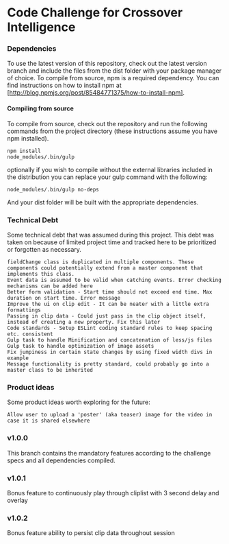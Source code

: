 # Code Challenge for Crossover Intelligence

### Dependencies
To use the latest version of this repository, check out the latest version branch and include the files from the dist folder with your package manager of choice. To compile from source, npm is a required dependency. You can find instructions on how to install npm at [http://blog.npmjs.org/post/85484771375/how-to-install-npm].

#### Compiling from source

To compile from source, check out the repository and run the following commands from the project directory (these instructions assume you have npm installed). 

```
npm install
node_modules/.bin/gulp
```

optionally if you wish to compile without the external libraries included in the distribution you can replace your gulp command with the following:

```
node_modules/.bin/gulp no-deps
```

And your dist folder will be built with the appropriate dependencies.

### Technical Debt

Some technical debt that was assumed during this project. This debt was taken on because of limited project time and tracked here to be prioritized or forgotten as necessary.

```
fieldChange class is duplicated in multiple components. These components could potentially extend from a master component that implements this class.
Event data is assumed to be valid when catching events. Error checking mechanisms can be added here
Better form validation - Start time should not exceed end time. Max duration on start time. Error message
Improve the ui on clip edit - It can be neater with a little extra formattings
Passing in clip data - Could just pass in the clip object itself, instead of creating a new property. Fix this later
Code standards - Setup ESLint coding standard rules to keep spacing etc. consistent
Gulp task to handle Minification and concatenation of less/js files 
Gulp task to handle optimization of image assets
Fix jumpiness in certain state changes by using fixed width divs in example
Message functionality is pretty standard, could probably go into a master class to be inherited
```

### Product ideas

Some product ideas worth exploring for the future:

```
Allow user to upload a 'poster' (aka teaser) image for the video in case it is shared elsewhere
```

### v1.0.0

This branch contains the mandatory features according to the challenge specs and all dependencies compiled.

### v1.0.1

Bonus feature to continuously play through cliplist with 3 second delay and overlay

### v1.0.2

Bonus feature ability to persist clip data throughout session
